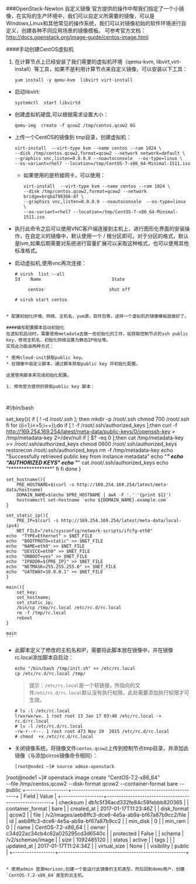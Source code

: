 ###OpenStack-Newton 自定义镜像
官方提供的操作中帮我们指定了一个小镜像，在实际的生产环境中，我们可以自定义所需要的镜像，可以是Windows,Linux和其他常见的操作系统，我们可以对镜像初始的软件环境进行自定义，创建各种不同应用场景的镜像模板。
可参考官方文档： http://docs.openstack.org/image-guide/centos-image.html 

####手动创建CentOS虚拟机
1. 在计算节点上已经安装了我们需要的虚拟机环境（qemu-kvm, libvirt,virt-install）等工具，如果不是利用计算节点来自定义镜像，可以安装以下工具：
 
   ```
   yum install -y qemu-kvm  libvirt virt-install
   ```
   
* 启动libvirt:
  
  ```
  systemctl  start libvirtd
  ```
* 创建虚拟机硬盘,可以根据需求设置大小：
  
  ```
  qemu-img  create -f qcow2 /tmp/centos.qcow2 6G
  
  ```
* 上传一个CentOS的镜像到 tmp目录，创建虚拟机：
  
  ```
  virt-install  --virt-type kvm --name centos --ram 1024 \
  --disk /tmp/centos.qcow2,format=qcow2 --network network=default \
  --graphics vnc,listen=0.0.0.0 --noautoconsole  --os-type=linux \
  --os-variant=rhel7 --location=/tmp/CentOS-7-x86_64-Minimal-1511.iso
  ```
  * 如果使用的是桥接网卡，可以使用：
    
    ```
    virt-install  --virt-type kvm --name centos --ram 1024 \
    --disk /tmp/centos.qcow2,format=qcow2 --network bridge=brqba798366-8f \
    --graphics vnc,listen=0.0.0.0 --noautoconsole  --os-type=linux \
    --os-variant=rhel7 --location=/tmp/CentOS-7-x86_64-Minimal-1511.iso
    ```
* 执行此命令之后可以使用VNC客户端连接到主机上，进行图形化界面的安装操作，在自定义的镜像中，默认使用一个 / 根分区即可。对于分区的格式，默认是lvm,如果后期需要对系统进行容量扩展可以采取这种格式，也可以使用其他标准格式。
* 启动虚拟机,使用vnc再次连接：
  
  ```
  # virsh  list --all
  Id    Name                           State

       centos                         shut off
  
  # virsh start centos
 ```

* 配置初始化环境，网络、主机名，yum源，软件包等，这样一个虚拟机的镜像模板就做好了。

####编写配置脚本启动初始化
在虚拟机启动时，需要使用metadata去做一些初始化的工作，如获取控制节点的ssh public key，修改主机名，初始化网络设置为静态IP地址等。
实现此功能由两种方式：

 * 使用cloud-init获取public key。
 * 在镜像中自定义脚本，通过脚本获取public key 并初始化配置。

这里使用脚本来完成初始化配置。

1. 修改官方提供的获取public key 脚本：

   
   ```
   #!/bin/bash

   set_key(){
    if [ ! -d /root/.ssh ]; then
 	 	mkdir -p /root/.ssh
  		chmod 700 /root/.ssh
  	fi
	for ((i=1;i<=5;i++));do
     	if [ ! -f /root/.ssh/authorized_keys ];then
  		curl -f http://169.254.169.254/latest/meta-data/public-keys/0/openssh-key > /tmp/metadata-key 2>/dev/null
  		if [ $? -eq 0 ];then
    		cat /tmp/metadata-key >> /root/.ssh/authorized_keys
    		chmod 0600 /root/.ssh/authorized_keys
    		restorecon /root/.ssh/authorized_keys
    		rm -f /tmp/metadata-key
    		echo "Successfully retrieved public key from instance metadata"
    		echo "*****************"
    		echo "AUTHORIZED KEYS"
    		echo "*****************"
    		cat /root/.ssh/authorized_keys
    		echo "*****************"
  		fi
    	fi
	done
	}

	set_hostname(){
    	PRE_HOSTNAME=$(curl -s http://169.254.169.254/latest/meta-data/hostname)
    	DOMAIN_NAME=$(echo $PRE_HOSTNAME | awk -F '.' '{print $1}')
    	hostnamectl set-hostname `echo ${DOMAIN_NAME}.example.com`
	}

	set_static_ip(){
    	PRE_IP=$(curl -s http://169.254.169.254/latest/meta-data/local-ipv4)
    	NET_FILE="/etc/sysconfig/network-scripts/ifcfg-eth0"
	echo  "TYPE=Ethernet" > $NET_FILE
	echo  "BOOTPROTO=static" >> $NET_FILE
	echo  "NAME=eth0" >> $NET_FILE
	echo  "DEVICE=eth0" >> $NET_FILE
	echo  "ONBOOT=yes" >> $NET_FILE
	echo  "IPADDR=${PRE_IP}" >> $NET_FILE
	echo  "NETMASK=255.255.255.0" >> $NET_FILE
	echo  "GATEWAY=10.0.0.1" >> $NET_FILE
	}

	main(){
   		set_key;
   		set_hostname;
   		set_static_ip;
   		/bin/cp /tmp/rc.local /etc/rc.d/rc.local
   		rm -f /tmp/rc.local
   		reboot
 	}

   	main
    ```

* 此脚本定义了修改的主机名和IP，需要将此脚本放在镜像中，并在镜像rc.local添加脚本自启动：
  
  ```
  echo "/bin/bash /tmp/init.sh" >> /etc/rc.local
  cp /etc/rc.d/rc.local /tmp/
  ```
  
  
  > 提示：`/etc/rc.local`是一个软链接，所指向的文件`/etc/rc.d/rc.local`默认没有执行权限，此处需要添加执行权限才可生效。
  
  ```
  # ls -l /etc/rc.local 
  lrwxrwxrwx. 1 root root 13 Jan 17 03:40 /etc/rc.local -> rc.d/rc.local
  # ls -l /etc/rc.d/rc.local 
  -rw-r--r--. 1 root root 473 Nov 19  2015 /etc/rc.d/rc.local
  # chmod  +x /etc/rc.d/rc.local 
  ```
 
* 关闭镜像系统，将镜像文件`centos.qcow2`上传到控制节点tmp目录，并添加此镜像（与添加cirros镜像命令相同）：
  
  ```
  [root@node1 ~]# source admin-openstack 
[root@node1 ~]# openstack image create "CentOS-7.2-x86_64" \
--file /tmp/centos.qcow2 --disk-format qcow2 --container-format bare --public
+------------------+------------------------------------------------------+
| Field            | Value                                                |
+------------------+------------------------------------------------------+
| checksum         | db1c5f36acd332fe84c58febbb820365                     |
| container_format | bare                                                 |
| created_at       | 2017-01-17T11:23:46Z                                 |
| disk_format      | qcow2                                                |
| file             | /v2/images/aeb8ffc3-dce6-4e5a-ab9a-bf67a87b9cc2/file |
| id               | aeb8ffc3-dce6-4e5a-ab9a-bf67a87b9cc2                 |
| min_disk         | 0                                                    |
| min_ram          | 0                                                    |
| name             | CentOS-7.2-x86_64                                    |
| owner            | c34d22ac34cb4c62a025295cd3d6540c                     |
| protected        | False                                                |
| schema           | /v2/schemas/image                                    |
| size             | 1092485120                                           |
| status           | active                                               |
| tags             |                                                      |
| updated_at       | 2017-01-17T11:24:34Z                                 |
| virtual_size     | None                                                 |
| visibility       | public                                               |
+------------------+------------------------------------------------------+
  ```
  
* 使用admin 登录Horizon,创建一个能运行此镜像的主机类型，然后回到demo用户，创建`CentOS-7.2-x86_64`类型的云主机。